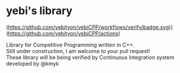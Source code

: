 # yebi's library
(https://github.com/yebityon/yebiCPP/workflows/verify/badge.svg)](https://github.com/yebityon/yebiCPP/actions) 

Library for Competitive Programming written in C++.  
Still under construction, I am welcome to your pull request!  
These library will be being verified by Continuous Integration system  developed by @kmyk
